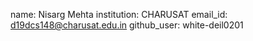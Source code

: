 
name: Nisarg Mehta
institution: CHARUSAT 
email_id: d19dcs148@charusat.edu.in
github_user: white-deil0201
